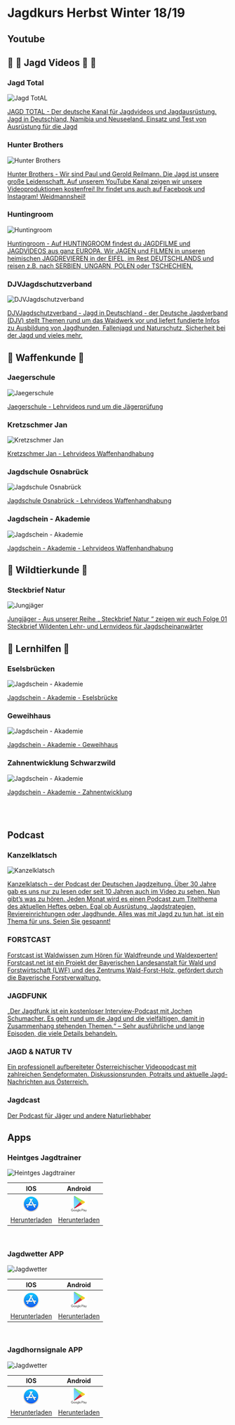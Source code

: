 # Jagdkurs Herbst Winter 18/19
## Youtube

## 🐺  🐗 Jagd Videos 🐗 🐺

### Jagd Total
![Jagd TotAL](https://yt3.ggpht.com/a-/AN66SAwk_eJNEKBYwLZrAQ0P--EyZNuMIdgTdLw1YQ=s288-mo-c-c0xffffffff-rj-k-no )

[JAGD TOTAL - Der deutsche Kanal für Jagdvideos und Jagdausrüstung.
Jagd in Deutschland, Namibia und Neuseeland.
Einsatz und Test von Ausrüstung für die Jagd](https://www.youtube.com/user/JAGDHUNDTOTAL/)

### Hunter Brothers
![Hunter Brothers](https://yt3.ggpht.com/a-/AN66SAyWg5ZuhqAkBQHxCLZH0DnwwxGA31EUwZi7kQ=s288-mo-c-c0xffffffff-rj-k-no)

[Hunter Brothers - Wir sind Paul und Gerold Reilmann. Die Jagd ist unsere große Leidenschaft. Auf unserem YouTube Kanal zeigen wir unsere Videoproduktionen kostenfrei! Ihr findet uns auch auf Facebook und Instagram!
 Weidmannsheil!](https://www.youtube.com/channel/UC4kHUU_D1nV1hvTjpc6dndw/videos)

### Huntingroom
![Huntingroom](https://yt3.ggpht.com/a-/AN66SAyoMFyyPmpgFXxhjM3DcVKPrKX6MMvlNU-2bg=s288-mo-c-c0xffffffff-rj-k-no)

[Huntingroom - Auf HUNTINGROOM findest du JAGDFILME und JAGDVIDEOS aus ganz EUROPA. Wir JAGEN und FILMEN in unseren heimischen JAGDREVIEREN in der EIFEL, im Rest DEUTSCHLANDS und reisen z.B. nach SERBIEN, UNGARN, POLEN oder TSCHECHIEN. ](https://www.youtube.com/user/TimHuenemeyerMusik)

### DJVJagdschutzverband
![DJVJagdschutzverband](https://yt3.ggpht.com/a-/AN66SAyLNrjTPB9QUT9uutPHF3Q_e7ObEaiLJ4F0ow=s288-mo-c-c0xffffffff-rj-k-no )

[DJVJagdschutzverband - Jagd in Deutschland - der Deutsche Jagdverband (DJV) stellt Themen rund um das Waidwerk vor und liefert fundierte Infos zu Ausbildung von Jagdhunden, Fallenjagd und Naturschutz, Sicherheit bei der Jagd und vieles mehr.](https://www.youtube.com/user/DJVJagdschutzverband/)


## 🔫 Waffenkunde 🔫

### Jaegerschule
![Jaegerschule](https://yt3.ggpht.com/a-/AN66SAx0h2hqSNoXtSUh7MxWlJGy_LfKpm6ZUVoajg=s288-mo-c-c0xffffffff-rj-k-no )

[Jaegerschule - Lehrvideos rund um die Jägerprüfung](https://www.youtube.com/user/jaegerschule/)


### Kretzschmer Jan

![Kretzschmer Jan](https://yt3.ggpht.com/a-/AN66SAwJhNH8-DtQPKE8r5QmTJsVBedVHp2jlSQwrQ=s288-mo-c-c0xffffffff-rj-k-no )

[Kretzschmer Jan - Lehrvideos Waffenhandhabung](https://www.youtube.com/channel/UCiwXMdgqQZUsUshPN8cSR5A/)


### Jagdschule Osnabrück

![Jagdschule Osnabrück](https://yt3.ggpht.com/a-/AN66SAzNmMuyojDOTC-V4kAl8aK--aJ5R01yB2BqPA=s288-mo-c-c0xffffffff-rj-k-no )

[Jagdschule Osnabrück - Lehrvideos Waffenhandhabung](https://www.youtube.com/channel/UCVdaRqvBI8iP9Ikx0mIPVow/videos)


### Jagdschein - Akademie

![Jagdschein - Akademie](https://yt3.ggpht.com/a-/AN66SAwCeLgrboo0l7bWxFM3mw6K_OThJLP-9l37ug=s288-mo-c-c0xffffffff-rj-k-no )

[Jagdschein - Akademie - Lehrvideos Waffenhandhabung](https://www.youtube.com/watch?v=PfskuCRFzLM&list=PL88GEfasQ3MUXpDMVs6YYgh83qwWD3JJR)


## 🔆 Wildtierkunde 🔆

### Steckbrief Natur

![Jungjäger](https://yt3.ggpht.com/a-/AN66SAwY9M_sAJmnMW2gGlO4QG30AOLXseOSft3vlg=s288-mo-c-c0xffffffff-rj-k-no)

[Jungjäger - Aus unserer Reihe „ Steckbrief Natur “ zeigen wir euch Folge 01 Steckbrief Wildenten Lehr- und Lernvideos für Jagdscheinanwärter](https://www.youtube.com/watch?v=n6WIXKfYams&list=PLqbdR71MThtxrnrMeAM9HDpqAsPExJbhv)




## 🔆 Lernhilfen 🔆

### Eselsbrücken

![Jagdschein - Akademie](https://yt3.ggpht.com/a-/AN66SAwCeLgrboo0l7bWxFM3mw6K_OThJLP-9l37ug=s288-mo-c-c0xffffffff-rj-k-no )

[Jagdschein - Akademie - Eselsbrücke](https://www.youtube.com/watch?v=en6rvQsbNNU&list=PL88GEfasQ3MXuCLdMXivMRiEH87TzKG6g)

### Geweihhaus

![Jagdschein - Akademie](https://yt3.ggpht.com/a-/AN66SAwCeLgrboo0l7bWxFM3mw6K_OThJLP-9l37ug=s288-mo-c-c0xffffffff-rj-k-no )

[Jagdschein - Akademie - Geweihhaus](https://www.youtube.com/watch?v=fHv6LbcjlKE&list=PL88GEfasQ3MXYUV8Ku8h8YEylg86v3VmV)

### Zahnentwicklung Schwarzwild

![Jagdschein - Akademie](https://yt3.ggpht.com/a-/AN66SAwCeLgrboo0l7bWxFM3mw6K_OThJLP-9l37ug=s288-mo-c-c0xffffffff-rj-k-no )

[Jagdschein - Akademie - Zahnentwicklung](https://www.youtube.com/watch?v=7I9_UoB58sE&t=584s)

<br><br>
## Podcast

### Kanzelklatsch

![Kanzelklatsch](https://djz.de/wp-content/uploads/sites/3/2016/11/djz.jpg )

[Kanzelklatsch – der Podcast der Deutschen Jagdzeitung. Über 30 Jahre gab es uns nur zu lesen oder seit 10 Jahren auch im Video zu sehen. Nun gibt’s was zu hören. Jeden Monat wird es einen Podcast zum Titelthema des aktuellen Heftes geben. Egal ob Ausrüstung, Jagdstrategien, Reviereinrichtungen oder Jagdhunde. Alles was mit Jagd zu tun hat, ist ein Thema für uns. Seien Sie gespannt!](https://www.youtube.com/watch?v=7I9_UoB58sE&t=584s)
<br>
### FORSTCAST

[Forstcast ist Waldwissen zum Hören für Waldfreunde und Waldexperten!
Forstcast.net ist ein Projekt der Bayerischen Landesanstalt für Wald und Forstwirtschaft (LWF) und des Zentrums Wald-Forst-Holz, gefördert durch die Bayerische Forstverwaltung.](http://forstcast.waldradio.de/)
<br>
### JAGDFUNK

[„Der Jagdfunk ist ein kostenloser Interview-Podcast mit Jochen Schumacher. Es geht rund um die Jagd und die vielfältigen, damit in Zusammenhang stehenden Themen.“ – Sehr ausführliche und lange Episoden, die viele Details behandeln.](https://jagdfunk.de/)
<br>
### JAGD & NATUR TV

[Ein professionell aufbereiteter Österreichischer Videopodcast mit zahlreichen Sendeformaten. Diskussionsrunden, Potraits und aktuelle Jagd-Nachrichten aus Österreich.](http://www.jagdundnatur.tv/)
<br>

### Jagdcast

[Der Podcast für Jäger und andere Naturliebhaber](http://http://jagdcast.com/)
<br>

## Apps

### Heintges Jagdtrainer

![Heintges Jagdtrainer](https://is2-ssl.mzstatic.com/image/thumb/Purple118/v4/30/49/08/3049080f-d4f8-701b-464c-ca49c8fe0043/source/200x200bb.jpg) 


| IOS   | Android  | 
| :---: |:--:| 
| ![Image name](https://github.com/pschuu/jagd/blob/master/App_Store_Icon_High_Sierra.png?raw=true)| ![Image name](https://raw.githubusercontent.com/pschuu/jagd/master/Download.png)| 
| [Herunterladen](https://itunes.apple.com/de/app/heintges-jagdtrainer/id708200282?mt=8) | [Herunterladen](https://play.google.com/store/apps/details?id=ch.swift.itheoriede.hunt.heintges&hl=de) | 

<br>

### Jagdwetter APP

![Jagdwetter](https://lh3.googleusercontent.com/YIWzwxHc3YbEOLvPt89mrB-t6LA5wncYKL4Nit_xyYXGLhpULzzc3-clKIg1Tq3WCZ0=s180-rw) 


| IOS   | Android  | 
| :---: |:--:| 
| ![Image name](https://github.com/pschuu/jagd/blob/master/App_Store_Icon_High_Sierra.png?raw=true)| ![Image name](https://raw.githubusercontent.com/pschuu/jagd/master/Download.png)| 
| [Herunterladen](https://itunes.apple.com/de/app/jagdwetter-com/id844053489?mt=8) | [Herunterladen](https://play.google.com/store/apps/details?id=de.dealino.jagdwetter&hl=de) | 

<br>

### Jagdhornsignale APP

![Jagdwetter](https://lh3.googleusercontent.com/sinXtn3tZ41v8AFCdI-MBFr9EwVY7X6UJb5w-yIuJPAROVQHrXbsG0ysrBFiUmupZg=s180-rw) 


| IOS   | Android  | 
| :---: |:--:| 
| ![Image name](https://github.com/pschuu/jagd/blob/master/App_Store_Icon_High_Sierra.png?raw=true)| ![Image name](https://raw.githubusercontent.com/pschuu/jagd/master/Download.png)| 
| [Herunterladen](https://itunes.apple.com/de/app/jagdhornsignale-jagdm%C3%A4rsche/id793813932?mt=8) | [Herunterladen](https://play.google.com/store/apps/details?id=at.ncn.soundboardjagd&hl=de) | 
